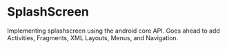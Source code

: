 # SplashScreen
Implementing splashscreen using the android core API. Goes ahead to add Activities, Fragments, XML Layouts, Menus, and Navigation.
